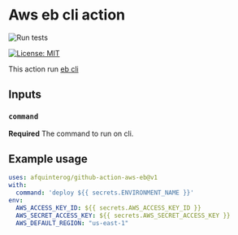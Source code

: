 # Aws eb cli action

![Run tests](https://github.com/hmanzur/actions-aws-eb/workflows/Run%20tests/badge.svg)

[![License: MIT](https://img.shields.io/badge/License-MIT-yellow.svg)](https://github.com/hmanzur/actions-aws-eb/blob/master/LICENCE)

This action run [eb cli](https://docs.aws.amazon.com/elasticbeanstalk/latest/dg/eb-cli3.html)

## Inputs

### `command`

**Required** The command to run on cli.

## Example usage

```YAML
uses: afquinterog/github-action-aws-eb@v1
with:
  command: 'deploy ${{ secrets.ENVIRONMENT_NAME }}'
env:
  AWS_ACCESS_KEY_ID: ${{ secrets.AWS_ACCESS_KEY_ID }}
  AWS_SECRET_ACCESS_KEY: ${{ secrets.AWS_SECRET_ACCESS_KEY }}
  AWS_DEFAULT_REGION: "us-east-1"
```
